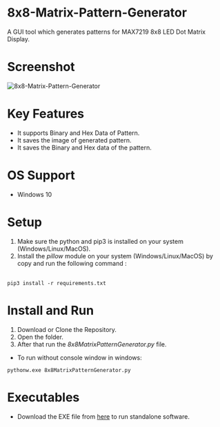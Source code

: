 # 8x8-Matrix-Pattern-Generator
A GUI tool which generates patterns for MAX7219 8x8 LED Dot Matrix Display.

# Screenshot
![8x8-Matrix-Pattern-Generator](https://github.com/user-attachments/assets/72ed24e4-deb8-41da-a99c-689b7b8f6194)

# Key Features
- It supports Binary and Hex Data of Pattern.
- It saves the image of generated pattern.
- It saves the Binary and Hex data of the pattern.

# OS Support
- Windows 10

# Setup
1. Make sure the python and pip3 is installed on your system (Windows/Linux/MacOS).<br>
2. Install the *pillow* module on your system (Windows/Linux/MacOS) by copy and run the following command :<br><br>

```
pip3 install -r requirements.txt
```

# Install and Run
1. Download or Clone the Repository.
2. Open the folder.
3. After that run the *8x8MatrixPatternGenerator.py* file.
- To run without console window in windows:<br>

```
pythonw.exe 8x8MatrixPatternGenerator.py
```

# Executables
- Download the EXE file from [here](https://github.com/abhishekumar245/8x8-Matrix-Pattern-Generator/releases/download/v1.0.0/8x8MatrixPatternGenerator.exe) to run standalone software.
